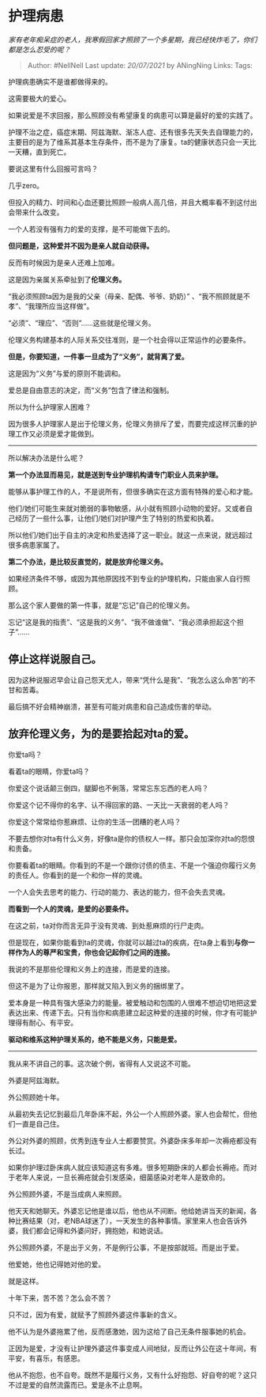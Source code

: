 # 护理病患
*家有老年痴呆症的老人，我寒假回家才照顾了一个多星期，我已经快炸毛了，你们都是怎么忍受的呢？*

> Author: #NellNell 
Last update: *20/07/2021* by ANingNing
Links:
Tags: 
  

护理病患确实不是谁都做得来的。

这需要极大的爱心。

如果说爱是不求回报，那么照顾没有希望康复的病患可以算是最好的爱的实践了。

护理不治之症，癌症末期、阿兹海默、渐冻人症、还有很多先天失去自理能力的，主要目的是为了维系其基本生存条件，而不是为了康复。ta的健康状态只会一天比一天糟，直到死亡。

要说这里有什么回报可言吗？

几乎zero。

但投入的精力、时间和心血还要比照顾一般病人高几倍，并且大概率看不到这付出会带来什么改变。

一个人若没有强有力的爱的支撑，是不可能做下去的。

**但问题是，这种爱并不因为是亲人就自动获得。**

反而有时候因为是亲人还难上加难。

这是因为亲属关系牵扯到了**伦理义务。**

“我必须照顾ta因为是我的父亲（母亲、配偶、爷爷、奶奶）” 、“我不照顾就是不孝”、“我理所应当这样做”。

“必须”、“理应”、“否则”……这些就是伦理义务。

伦理义务构建基本的人际关系交往准则，是一个社会得以正常运作的必要条件。

**但是，你要知道，一件事一旦成为了“义务”，就背离了爱。**

这是因为“义务”与爱的原则不能调和。

爱总是自由意志的决定，而“义务”包含了律法和强制。

所以为什么护理家人困难？

因为很多人护理家人是出于伦理义务，伦理义务排斥了爱，而要完成这样沉重的护理工作又必须是爱才能做到。

---

所以解决办法是什么呢？

**第一个办法显而易见，就是送到专业护理机构请专门职业人员来护理。**

能够从事护理工作的人，不是说所有，但很多确实在这方面有特殊的爱心和才能。

他们/她们可能生来就对脆弱的事物敏感，从小就有照顾小动物的爱好。又或者自己经历了一些什么事，让他们/她们对护理产生了特别的热爱和执着。

所以他们/她们出于自主的决定和热爱选择了这一职业。就这一点来说，就远超过很多病患家属了。

**第二个办法，是比较反直觉的，就是放弃伦理义务。**

如果经济条件不够，或因为其他原因找不到专业的护理机构，只能由家人自行照顾。

那么这个家人要做的第一件事，就是“忘记”自己的伦理义务。

忘记“这是我的指责”、“这是我的义务”、“我不做谁做”、“我必须承担起这个担子”……

## 停止这样说服自己。

因为这种说服迟早会让自己怨天尤人，带来“凭什么是我”、“我怎么这么命苦”的不甘和苦毒。

最后搞不好会精神崩溃，甚至有可能对病患和自己造成伤害的举动。

## 放弃伦理义务，为的是要拾起对ta的爱。

  

  

你爱ta吗？

看着ta的眼睛，你爱ta吗？

你爱这个说话颠三倒四，腿脚也不俐落，常常忘东忘西的老人吗？

你爱这个记不得你的名字、认不得回家的路、一天比一天衰弱的老人吗？

你爱这个常常给你惹麻烦、让你的生活一团糟的老人吗？

不要去想你对ta有什么义务，好像ta是你的债权人一样。那只会加深你对ta的怨恨和责备。

你要看着ta的眼睛。你看到的不是一个跟你讨债的债主、不是一个强迫你履行义务的责任人。你看到的是一个和你一样的灵魂。

一个人会失去思考的能力、行动的能力、表达的能力，但不会失去灵魂。

**而看到一个人的灵魂，是爱的必要条件。**

在这之前，ta对你而言无异于没有灵魂、到处惹麻烦的行尸走肉。

但是现在，如果你能看到ta的灵魂，你就可以越过ta的疾病，在ta身上看到**与你一样作为人的尊严和宝贵，你也会记起你们之间的连接。**

我说的不是那些伦理和义务上的连接，而是爱的连接。

但这不是为了让你报恩，那样就又陷入到义务的捆绑里了。

爱本身是一种具有强大感染力的能量。被爱触动和包围的人很难不想迫切地把这爱表达出来、传递下去。只有当你和病患建立起这种爱的连接的时候，你才有可能护理得有耐心、有平安。

**驱动和维系这种护理关系的，绝不能是义务，只能是爱。**

---

我从来不讲自己的事。这次破个例，省得有人又说这不可能。

  

  

  

  

外婆是阿兹海默。

外公照顾她十年。

从最初失去记忆到最后几年卧床不起，外公一个人照顾外婆。家人也会帮忙，但他们一直是自己住。

外公对外婆的照顾，优秀到连专业人士都要赞赏。外婆卧床多年却一次褥疮都没有长过。

如果你护理过卧床病人就应该知道这有多难。很多短期卧床的人都会长褥疮。而对于老年人来说，一旦长褥疮就会引发感染，细菌感染对老年人是致命的。

外公照顾外婆，不是当成病人来照顾。

他天天和她聊天。外婆忘记他是谁以后，他也从不间断。他给她讲当天的新闻，各种比赛结果（对，老NBA球迷了），一天发生的各种事情。家里来人也会告诉外婆，我们都会记得和外婆问好，拥抱她，和她说话。

外公照顾外婆，不是出于义务，不是例行公事，不是按部就班。而是出于爱。

他爱她，他也记得她对他的爱。

就是这样。

十年下来，苦不苦？怎么会不苦？

只不过，因为有爱，就赋予了照顾外婆这件事新的含义。

他不认为是外婆拖累了他，反而感激她，因为这给了自己无条件服事她的机会。

正因为是爱，才没有让护理外婆这件事变成人间地狱，反而让外公在这十年间，有平安，有喜乐，有感恩。

他从不抱怨，也不自夸。既然不是履行义务，又有什么好抱怨、好自夸的呢？这只不过是爱的自然流露而已。爱是永不止息啊。